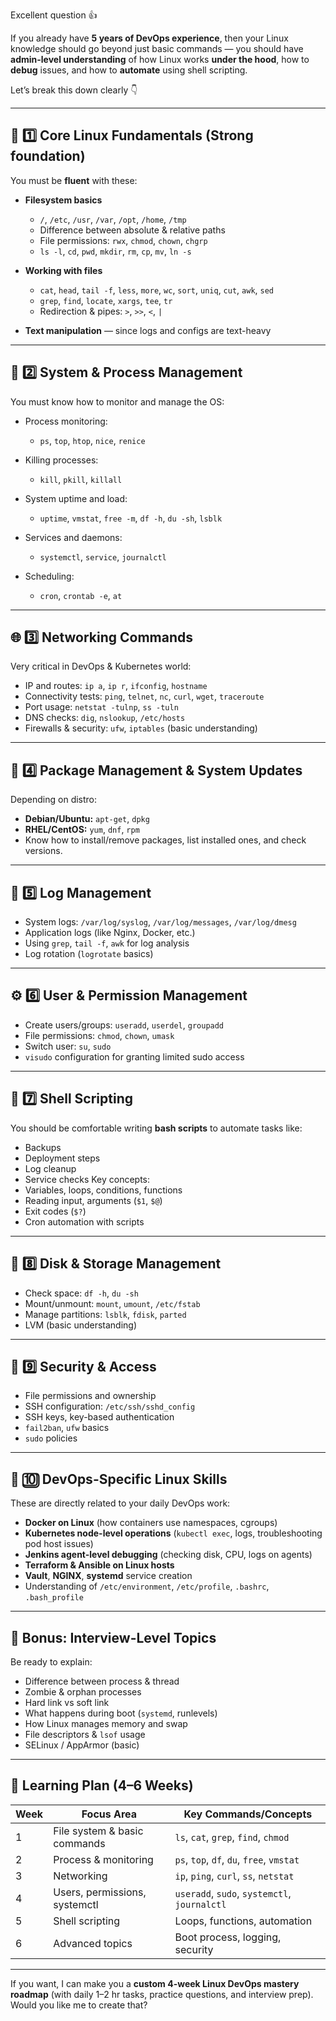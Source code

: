 Excellent question 👍

If you already have **5 years of DevOps experience**, then your Linux knowledge should go beyond just basic commands — you should have **admin-level understanding** of how Linux works **under the hood**, how to **debug** issues, and how to **automate** using shell scripting.

Let’s break this down clearly 👇

---

## 🧠 **1️⃣ Core Linux Fundamentals (Strong foundation)**

You must be **fluent** with these:

* **Filesystem basics**

  * `/`, `/etc`, `/usr`, `/var`, `/opt`, `/home`, `/tmp`
  * Difference between absolute & relative paths
  * File permissions: `rwx`, `chmod`, `chown`, `chgrp`
  * `ls -l`, `cd`, `pwd`, `mkdir`, `rm`, `cp`, `mv`, `ln -s`
* **Working with files**

  * `cat`, `head`, `tail -f`, `less`, `more`, `wc`, `sort`, `uniq`, `cut`, `awk`, `sed`
  * `grep`, `find`, `locate`, `xargs`, `tee`, `tr`
  * Redirection & pipes: `>`, `>>`, `<`, `|`
* **Text manipulation** — since logs and configs are text-heavy

---

## 🧩 **2️⃣ System & Process Management**

You must know how to monitor and manage the OS:

* Process monitoring:

  * `ps`, `top`, `htop`, `nice`, `renice`
* Killing processes:

  * `kill`, `pkill`, `killall`
* System uptime and load:

  * `uptime`, `vmstat`, `free -m`, `df -h`, `du -sh`, `lsblk`
* Services and daemons:

  * `systemctl`, `service`, `journalctl`
* Scheduling:

  * `cron`, `crontab -e`, `at`

---

## 🌐 **3️⃣ Networking Commands**

Very critical in DevOps & Kubernetes world:

* IP and routes: `ip a`, `ip r`, `ifconfig`, `hostname`
* Connectivity tests: `ping`, `telnet`, `nc`, `curl`, `wget`, `traceroute`
* Port usage: `netstat -tulnp`, `ss -tuln`
* DNS checks: `dig`, `nslookup`, `/etc/hosts`
* Firewalls & security: `ufw`, `iptables` (basic understanding)

---

## 🧰 **4️⃣ Package Management & System Updates**

Depending on distro:

* **Debian/Ubuntu:** `apt-get`, `dpkg`
* **RHEL/CentOS:** `yum`, `dnf`, `rpm`
* Know how to install/remove packages, list installed ones, and check versions.

---

## 🧾 **5️⃣ Log Management**

* System logs: `/var/log/syslog`, `/var/log/messages`, `/var/log/dmesg`
* Application logs (like Nginx, Docker, etc.)
* Using `grep`, `tail -f`, `awk` for log analysis
* Log rotation (`logrotate` basics)

---

## ⚙️ **6️⃣ User & Permission Management**

* Create users/groups: `useradd`, `userdel`, `groupadd`
* File permissions: `chmod`, `chown`, `umask`
* Switch user: `su`, `sudo`
* `visudo` configuration for granting limited sudo access

---

## 🐚 **7️⃣ Shell Scripting**

You should be comfortable writing **bash scripts** to automate tasks like:

* Backups
* Deployment steps
* Log cleanup
* Service checks
  Key concepts:
* Variables, loops, conditions, functions
* Reading input, arguments (`$1`, `$@`)
* Exit codes (`$?`)
* Cron automation with scripts

---

## 🧮 **8️⃣ Disk & Storage Management**

* Check space: `df -h`, `du -sh`
* Mount/unmount: `mount`, `umount`, `/etc/fstab`
* Manage partitions: `lsblk`, `fdisk`, `parted`
* LVM (basic understanding)

---

## 🔐 **9️⃣ Security & Access**

* File permissions and ownership
* SSH configuration: `/etc/ssh/sshd_config`
* SSH keys, key-based authentication
* `fail2ban`, `ufw` basics
* `sudo` policies

---

## 🐳 **🔟 DevOps-Specific Linux Skills**

These are directly related to your daily DevOps work:

* **Docker on Linux** (how containers use namespaces, cgroups)
* **Kubernetes node-level operations** (`kubectl exec`, logs, troubleshooting pod host issues)
* **Jenkins agent-level debugging** (checking disk, CPU, logs on agents)
* **Terraform & Ansible on Linux hosts**
* **Vault**, **NGINX**, **systemd** service creation
* Understanding of `/etc/environment`, `/etc/profile`, `.bashrc`, `.bash_profile`

---

## 🧩 **Bonus: Interview-Level Topics**

Be ready to explain:

* Difference between process & thread
* Zombie & orphan processes
* Hard link vs soft link
* What happens during boot (`systemd`, runlevels)
* How Linux manages memory and swap
* File descriptors & `lsof` usage
* SELinux / AppArmor (basic)

---

## 🎯 Learning Plan (4–6 Weeks)

| Week | Focus Area                    | Key Commands/Concepts                        |
| ---- | ----------------------------- | -------------------------------------------- |
| 1    | File system & basic commands  | `ls`, `cat`, `grep`, `find`, `chmod`         |
| 2    | Process & monitoring          | `ps`, `top`, `df`, `du`, `free`, `vmstat`    |
| 3    | Networking                    | `ip`, `ping`, `curl`, `ss`, `netstat`        |
| 4    | Users, permissions, systemctl | `useradd`, `sudo`, `systemctl`, `journalctl` |
| 5    | Shell scripting               | Loops, functions, automation                 |
| 6    | Advanced topics               | Boot process, logging, security              |

---

If you want, I can make you a **custom 4-week Linux DevOps mastery roadmap** (with daily 1–2 hr tasks, practice questions, and interview prep).
Would you like me to create that?
